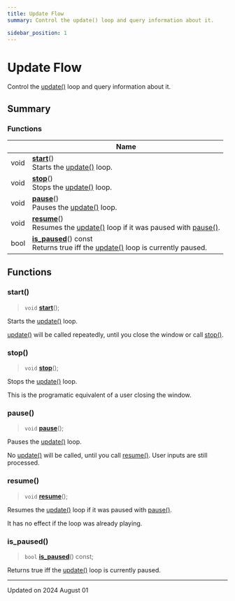 ```yaml
---
title: Update Flow
summary: Control the update() loop and query information about it. 

sidebar_position: 1
---
```


# Update Flow

Control the [update()](/reference/events#update) loop and query information about it. 

## Summary

### Functions

|                | Name           |
| -------------- | -------------- |
| void | **[start](/reference/update-flow#start)**()<br/>Starts the [update()](/reference/events#update) loop.  |
| void | **[stop](/reference/update-flow#stop)**()<br/>Stops the [update()](/reference/events#update) loop.  |
| void | **[pause](/reference/update-flow#pause)**()<br/>Pauses the [update()](/reference/events#update) loop.  |
| void | **[resume](/reference/update-flow#resume)**()<br/>Resumes the [update()](/reference/events#update) loop if it was paused with [pause()](/reference/update-flow#pause).  |
| bool | **[is_paused](/reference/update-flow#is_paused)**() const<br/>Returns true iff the [update()](/reference/events#update) loop is currently paused.  |


## Functions

### start()

> `void` **[start](/reference/update-flow#start)**();


Starts the [update()](/reference/events#update) loop. 

[update()](/reference/events#update) will be called repeatedly, until you close the window or call [stop()](/reference/update-flow#stop). 


### stop()

> `void` **[stop](/reference/update-flow#stop)**();


Stops the [update()](/reference/events#update) loop. 

This is the programatic equivalent of a user closing the window. 


### pause()

> `void` **[pause](/reference/update-flow#pause)**();


Pauses the [update()](/reference/events#update) loop. 

No [update()](/reference/events#update) will be called, until you call [resume()](/reference/update-flow#resume). User inputs are still processed. 


### resume()

> `void` **[resume](/reference/update-flow#resume)**();


Resumes the [update()](/reference/events#update) loop if it was paused with [pause()](/reference/update-flow#pause). 

It has no effect if the loop was already playing. 


### is_paused()

> `bool` **[is_paused](/reference/update-flow#is_paused)**() const;


Returns true iff the [update()](/reference/events#update) loop is currently paused. 





-------------------------------

Updated on 2024 August 01